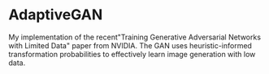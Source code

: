 # AdaptiveGAN
My implementation of the recent"Training Generative Adversarial Networks with Limited Data" paper from NVIDIA. The GAN uses heuristic-informed transformation probabilities to effectively learn image generation with low data.
